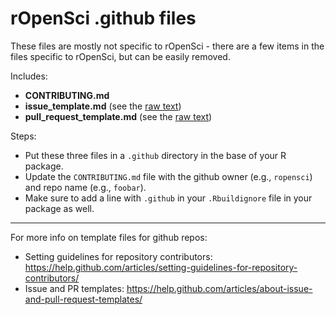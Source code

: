 rOpenSci .github files
======================

These files are mostly not specific to rOpenSci - there are a few items in the files specific to rOpenSci, but can be easily removed.

Includes:

* **CONTRIBUTING.md**
* **issue_template.md** (see the [raw text](https://raw.githubusercontent.com/ropensci/dotgithubfiles/master/issue_template.md))
* **pull_request_template.md** (see the [raw text](https://raw.githubusercontent.com/ropensci/dotgithubfiles/master/pull_request_template.md))

Steps:

* Put these three files in a `.github` directory in the base of your R package.
* Update the `CONTRIBUTING.md` file with the github owner (e.g., `ropensci`) and repo name (e.g., `foobar`).
* Make sure to add a line with `.github` in your `.Rbuildignore` file in your package as well.

------

For more info on template files for github repos:

* Setting guidelines for repository contributors: <https://help.github.com/articles/setting-guidelines-for-repository-contributors/>
* Issue and PR templates: <https://help.github.com/articles/about-issue-and-pull-request-templates/>
